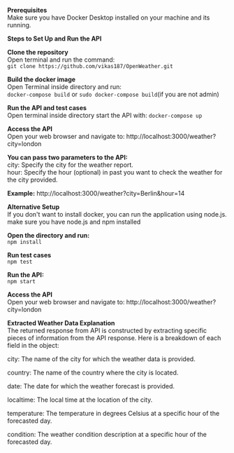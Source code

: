 **Prerequisites**</br>
Make sure you have Docker Desktop installed on your machine and its running.

**Steps to Set Up and Run the API**

**Clone the repository**</br>
Open terminal and run the command:</br>
`git clone https://github.com/vikas187/OpenWeather.git`

**Build the docker image**</br>
Open Terminal inside directory and run:</br>
`docker-compose build` or `sudo docker-compose build`(if you are not admin)

**Run the API and test cases**</br>
Open terminal inside directory start the API with:
`docker-compose up`

**Access the API**</br>
Open your web browser and navigate to:
http://localhost:3000/weather?city=london

**You can pass two parameters to the API:**</br>
city: Specify the city for the weather report.</br>
hour: Specify the hour (optional) in past you want to check the weather for the city provided.

**Example:**
http://localhost:3000/weather?city=Berlin&hour=14

**Alternative Setup**</br>
If you don't want to install docker, you can run the application using node.js. make sure you have node.js and npm installed</br>

**Open the directory and run:**</br>
`npm install`

**Run test cases**</br>
`npm test`

**Run the API:**</br>
`npm start`

**Access the API**</br>
Open your web browser and navigate to:
http://localhost:3000/weather?city=london

**Extracted Weather Data Explanation**</br>
The returned response from API is constructed by extracting specific pieces of information from the API response. Here is a breakdown of each field in the object:</br>

city: The name of the city for which the weather data is provided.</br>

country: The name of the country where the city is located.</br>

date: The date for which the weather forecast is provided.</br>

localtime: The local time at the location of the city.</br>

temperature: The temperature in degrees Celsius at a specific hour of the forecasted day.</br>

condition: The weather condition description at a specific hour of the forecasted day.</br>
